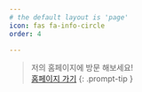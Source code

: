 ```yaml
---
# the default layout is 'page'
icon: fas fa-info-circle
order: 4

---
```

> 저의 홈페이지에 방문 해보세요!  
[홈페이지 가기](https://mmig01.github.io) 
{: .prompt-tip }
